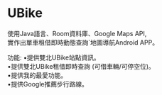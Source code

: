 # UBike 
 使用Java語言、Room資料庫、Google Maps API,  
 實作出單車租借即時動態查詢`地圖導航Android APP。
 
 功能:
•提供雙北UBike站點資訊。  
•提供雙北UBike租借即時查詢 (可借車輛/可停空位)。  
•提供我的最愛功能。  
•提供Google推薦步行路線。  

